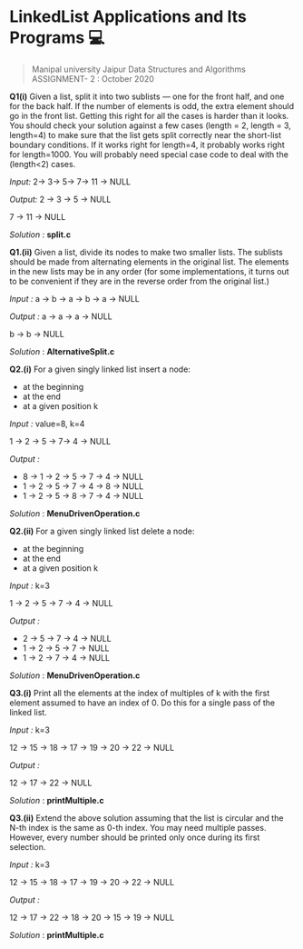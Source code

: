 # LinkedList Applications and Its Programs :computer:

> Manipal university Jaipur Data Structures and Algorithms ASSIGNMENT- 2 :  October 2020

**Q1(i)** Given a list, split it into two sublists — one for the front half, and one for the
back half. If the number of elements is odd, the extra element should go in the
front list. Getting this right for all the cases is harder than it looks. You should
check your solution against a few cases (length = 2, length = 3, length=4) to make
sure that the list gets split correctly near the short-list boundary conditions. If it
works right for length=4, it probably works right for length=1000. You will probably
need special case code to deal with the (length<2) cases.

_Input:_
2-> 3-> 5-> 7-> 11 -> NULL

_Output:_
2 -> 3 -> 5 -> NULL

7 -> 11 -> NULL

_Solution_ :  **split.c**

**Q1.(ii)** Given a list, divide its nodes to make two smaller lists. The sublists should be
made from alternating elements in the original list. The elements in the new lists
may be in any order (for some implementations, it turns out to be convenient if they are in the reverse order from the original list.)

_Input :_
a -> b -> a -> b -> a -> NULL

_Output :_
a -> a -> a -> NULL

b -> b -> NULL

_Solution_ :  **AlternativeSplit.c**

**Q2.(i)** For a given singly linked list insert a node:
* at the beginning
* at the end
* at a given position k

_Input :_
value=8, k=4

1 -> 2 -> 5 -> 7-> 4 -> NULL

_Output :_

* 8 -> 1 -> 2 -> 5 -> 7 -> 4 -> NULL
* 1 -> 2 -> 5 -> 7 -> 4 -> 8 -> NULL
* 1 -> 2 -> 5 -> 8 -> 7 -> 4 -> NULL

_Solution_ :  **MenuDrivenOperation.c**

**Q2.(ii)** For a given singly linked list delete a node:
* at the beginning
* at the end
* at a given position k

_Input :_
k=3

1 -> 2 -> 5 -> 7 -> 4 -> NULL

_Output :_

* 2 -> 5 -> 7 -> 4 -> NULL
* 1 -> 2 -> 5 -> 7 -> NULL
* 1 -> 2 -> 7 -> 4 -> NULL

_Solution_ :  **MenuDrivenOperation.c**

**Q3.(i)** Print all the elements at the index of multiples of k with the first element assumed to have an index of 0. Do this for a single pass of the linked list.

_Input :_
k=3

12 -> 15 -> 18 -> 17 -> 19 -> 20 -> 22 -> NULL

_Output :_

12 -> 17 -> 22 -> NULL

_Solution_ :  **printMultiple.c**

**Q3.(ii)** Extend the above solution assuming that the list is circular and the N-th index is the same as 0-th index. You may need multiple passes. However, every number should be printed only once during its first selection.

_Input :_
k=3

12 -> 15 -> 18 -> 17 -> 19 -> 20 -> 22 -> NULL

_Output :_

12 -> 17 -> 22 -> 18 -> 20 -> 15 -> 19 -> NULL

_Solution_ :  **printMultiple.c**


